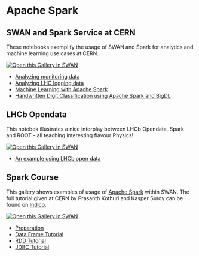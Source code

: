 # Apache Spark

## SWAN and Spark Service at CERN

These notebooks exemplify the usage of SWAN and Spark for analytics and machine learning use cases at CERN.

[<img class="open_in_swan" data-path="apache_spark1" data-name="SWAN: Spark connector and monitor" alt="Open this Gallery in SWAN" src="https://swanserver.web.cern.ch/swanserver/images/badge_swan_white_150.png">][gallery_url1]

* [Analyzing monitoring data](apache_spark1/analytix-hostmetrics-example.ipynb)
* [Analyzing LHC logging data](apache_spark1/NXCals-example.ipynb)
* [Machine Learning with Apache Spark](apache_spark1/ML_Spark_MLlib.ipynb)
* [Handwritten Digit Classification using Apache Spark and BigDL](apache_spark1/ML-ApacheSpark-BigDL.ipynb)

## LHCb Opendata

This notebok illustrates a nice interplay between LHCb Opendata, Spark and ROOT - all teaching interesting flavour Physics!

[<img class="open_in_swan" data-path="basic" data-name="Basic Examples (including LHCb Opendata)" alt="Open this Gallery in SWAN" src="https://swanserver.web.cern.ch/swanserver/images/badge_swan_white_150.png">][gallery_url2]

* [An example using LHCb open data](basic/notebooks/LHCb_OpenData_Spark.ipynb)

## Spark Course

This gallery shows examples of usage of [Apache Spark][spark] within SWAN. The full tutorial given at CERN by Prasanth Kothuri and Kasper Surdy can be found on [Indico][event].

[<img class="open_in_swan" data-path="apache_spark2" data-name="Spark course/Hadoop tutorials" alt="Open this Gallery in SWAN" src="https://swanserver.web.cern.ch/swanserver/images/badge_swan_white_150.png">][gallery_url3]

* [Preparation](apache_spark2/3_spark/Preparation.ipynb)
* [Data Frame Tutorial](apache_spark2/3_spark/Tutorial_DataFrame_Final.ipynb)
* [RDD Tutorial](apache_spark2/3_spark/Tutorial_RDD_Final.ipynb)
* [JDBC Tutorial](apache_spark2/3_spark/Tutorial_JDBC_Final.ipynb)

[spark]: http://spark.apache.org/
[event]: https://indico.cern.ch/event/546002/
[gallery_url1]:https://cern.ch/swanserver/cgi-bin/go/?projurl=https://github.com/prasanthkothuri/swan-spark-notebooks.git
[gallery_url2]:https://cern.ch/swanserver/cgi-bin/go/?projurl=https://github.com/dpiparo/swanExamples.git
[gallery_url3]:https://cern.ch/swanserver/cgi-bin/go/?projurl=https://github.com/prasanthkothuri/hadoop-tutorials-2016.git

